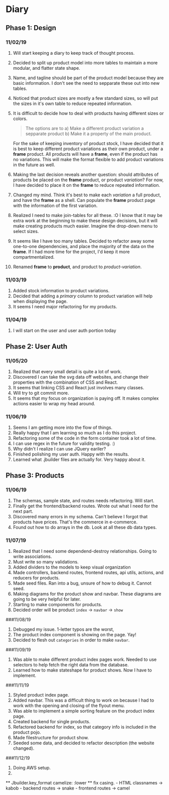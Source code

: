 # Diary

## Phase 1: Design
### 11/02/19
1. Will start keeping a diary to keep track of thought process.
2. Decided to split up product model into more tables to maintain a more modular, and flatter state shape.
3. Name, and tagline should be part of the product model because they are basic information. I don't see the need to sepparate these out into new tables.
4. Noticed that product sizes are mostly a few standard sizes, so will put the sizes in it's own table to reduce repeated information.
5. It is difficult to decide how to deal with products having different sizes or colors. 
  
    >The options are to 
    >a) Make a different product variation a sepparate product 
    >b) Make it a property of the main product.

    For the sake of keeping inventory of product stock, I have decided that it is best to keep different product variations as their own product, under a **frame** product. All products will have a **frame**, even if the product has no variations. This will make the format flexible to add product variations in the future as well.
 
6. Making the last decision reveals another question: should attributes of products be placed on the **frame** product, or product *variation*? For now, I have decided to place it on the **frame** to reduce repeated information.
7. Changed my mind. Think it's best to make each *variation* a full product, and have the **frame** as a shell. Can populate the **frame** product page with the information of the first variation.
8. Realized I need to make join-tables for all these. :O I know that it may be extra work at the beginning to make these design decisions, but it will make creating products much easier. Imagine the drop-down menu to select sizes.
9. It seems like I have too many tables. Decided to refactor away some one-to-one dependencies, and place the majority of the data on the **frame**. If I had more time for the project, I'd keep it more compartmentalized. 
10. Renamed **frame** to **product**, and product to *product-variation*.

### 11/03/19
1. Added stock information to product variations.
2. Decided that adding a *primary* column to product variation will help when displaying the page.
3. It seems I need major refactoring for my products.

### 11/04/19
1. I will start on the user and user auth portion today

## Phase 2: User Auth
### 11/05/20
1. Realized that every small detail is quite a lot of work.
2. Discovered I can take the svg data off websites, and change their properties with the combination of CSS and React.
3. It seems that linking CSS and React just involves many classes.
4. Will try to git commit more.
5. It seems that my focus on organization is paying off. It makes complex actions easier to wrap my head around.

### 11/06/19
1. Seems I am getting more into the flow of things. 
2. Really happy that I am learning so much as I do this project.
3. Refactoring some of the code in the form container took a lot of time.
4. I can use regex in the future for validity testing. :)
5. Why didn't I realize I can use JQuery eariler?
6. Finished polishing my user auth. Happy with the results.
7. Learned what .jbuilder files are actually for. Very happy about it.

## Phase 3: Products
### 11/06/19
1. The schemas, sample state, and routes needs refactoring. Will start.
2. Finally get the frontend/backend routes. Wrote out what I need for the next part.
3. Discovered many errors in my schema. Can't believe I forgot that products have prices. That's the commerce in e-commerce.
4. Found out how to do arrays in the db. Look at all these db data types.

### 11/07/19
1. Realized that I need some dependend-destroy relationships. Going to write associations.
2. Must write so many validations.
3. Added dividers to the models to keep visual organization
4. Made controllers, backend routes, frontend routes, api utils, actions, and reducers for products.
5. Made seed files. Ran into a bug, unsure of how to debug it. Cannot seed.
6. Making diagrams for the product show and navbar. These diagrams are going to be very helpful for later.
7. Starting to make components for products. 
8. Decided order will be product `index` -> `navbar` -> `show`

###11/08/19
1. Debugged my issue. 1-letter typos are the worst,
2. The product index component is showing on the page. Yay!
3. Decided to flesh out `categories` in order to make `navbar`.

###11/09/19
1. Was able to make different product index pages work. Needed to use selectors to help fetch the right data from the database. 
2. Learned how to make stateshape for product shows. Now I have to implement.

###11/11/19
1. Styled product index page.
2. Added navbar. This was a difficult thing to work on because I had to work with the opening and closing of the flyout menu.
3. Was able to implement a simple sorting feature on the product index page.
4. Created backend for single products.
5. Refactored backend for index, so that category info is included in the product pojo.
6. Made filestructure for product show.
7. Seeded some data, and decided to refactor description (the website changed).

###11/12/19
1. Doing AWS setup.
2. 

** Jbuilder.key_format camelize: :lower
** fix casing. 
    - HTML classnames -> kabob
    - backend routes -> snake
    - frontend routes -> camel
